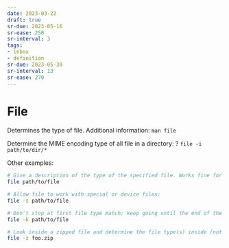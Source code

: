 ```yaml
---
date: 2023-03-22
draft: true
sr-due: 2023-05-16
sr-ease: 250
sr-interval: 3
tags:
- inbox
- definition
sr-due: 2023-05-30
sr-interval: 13
sr-ease: 270
---
```


# File

Determines the type of file. Additional information: `man file`

Determine the MIME encoding type of all file in a directory: ?
`file -i path/to/dir/*`

Other examples:

```bash
# Give a description of the type of the specified file. Works fine for files with no file extension:
file path/to/file

# Allow file to work with special or device files:
file -s path/to/file

# Don't stop at first file type match; keep going until the end of the file:
file -k path/to/file

# Look inside a zipped file and determine the file type(s) inside (not worked when I tried it):
file -z foo.zip

```
